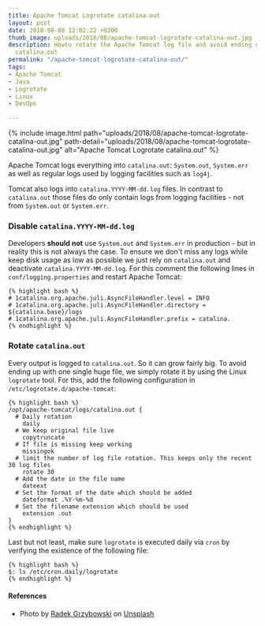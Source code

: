 ```yaml
---
title: Apache Tomcat Logrotate catalina.out
layout: post
date: 2018-08-08 12:02:22 +0200
thumb_image: uploads/2018/08/apache-tomcat-logrotate-catalina-out.jpg
description: Howto rotate the Apache Tomcat log file and avoid ending up with a huge
  catalina.out
permalink: "/apache-tomcat-logrotate-catalina-out/"
tags:
- Apache Tomcat
- Java
- Logrotate
- Linux
- DevOps

---
```

{% include image.html path="uploads/2018/08/apache-tomcat-logrotate-catalina-out.jpg" path-detail="uploads/2018/08/apache-tomcat-logrotate-catalina-out.jpg" alt="Apache Tomcat Logrotate catalina.out" %}

Apache Tomcat logs everything into `catalina.out`: `System.out`, `System.err` as well as regular logs used by logging facilities such as `log4j`.

Tomcat also logs into `catalina.YYYY-MM-dd.log` files. In contrast to `catalina.out` those files do only contain logs from logging facilities - not from `System.out` or `System.err`.

### Disable `catalina.YYYY-MM-dd.log`

Developers **should not** use `System.out` and `System.err` in production - but in reality this is not always the case. To ensure we don't miss any logs while keep disk usage as low as possible we just rely on `catalina.out` and deactivate `catalina.YYYY-MM-dd.log`. For this comment the following lines in `conf/logging.properties` and restart Apache Tomcat:

    {% highlight bash %}
    # 1catalina.org.apache.juli.AsyncFileHandler.level = INFO
    # 1catalina.org.apache.juli.AsyncFileHandler.directory = ${catalina.base}/logs
    # 1catalina.org.apache.juli.AsyncFileHandler.prefix = catalina.
    {% endhighlight %}

### Rotate `catalina.out`

Every output is logged to `catalina.out`. So it can grow fairly big. To avoid ending up with one single huge file, we simply rotate it by using the Linux `logrotate` tool. For this, add the following configuration in `/etc/logrotate.d/apache-tomcat`:

    {% highlight bash %}
    /opt/apache-tomcat/logs/catalina.out {
      # Daily rotation
        daily
      # We keep original file live
        copytruncate
      # If file is missing keep working
        missingok
      # limit the number of log file rotation. This keeps only the recent 30 log files
        rotate 30
      # Add the date in the file name
        dateext
      # Set the format of the date which should be added
        dateformat .%Y-%m-%d
      # Set the filename extension which should be used
        extension .out
    }
    {% endhighlight %}

Last but not least, make sure `logrotate` is executed daily via `cron` by verifying the existence of the following file:

    {% highlight bash %}
    $: ls /etc/cron.daily/logrotate
    {% endhighlight %}

#### References

* Photo by [Radek Grzybowski](https://unsplash.com/photos/8tem2WpFPhM?utm_source=unsplash&utm_medium=referral&utm_content=creditCopyText) on [Unsplash](https://unsplash.com/search/photos/wood-logs?utm_source=unsplash&utm_medium=referral&utm_content=creditCopyText)